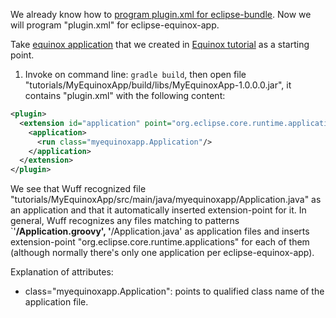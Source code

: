 We already know how to [program plugin.xml for eclipse-bundle](plugin.xml-for-eclipse-bundle). Now we will program "plugin.xml" for eclipse-equinox-app.

Take [equinox application](../tree/master/tutorialExamples/EquinoxApp-1) that we created in [Equinox tutorial](Create-first-Equinox-app) as a starting point.

1. Invoke on command line: `gradle build`, then open file "tutorials/MyEquinoxApp/build/libs/MyEquinoxApp-1.0.0.0.jar", it contains "plugin.xml" with the following content:

  ```xml
  <plugin>
    <extension id="application" point="org.eclipse.core.runtime.applications">
      <application>
        <run class="myequinoxapp.Application"/>
      </application>
    </extension>
  </plugin>
  ```

  We see that Wuff recognized file "tutorials/MyEquinoxApp/src/main/java/myequinoxapp/Application.java" as an application and that it automatically inserted extension-point for it. In general, Wuff recognizes any files matching to patterns `'**/Application.groovy', '**/Application.java' as application files and inserts extension-point "org.eclipse.core.runtime.applications" for each of them (although normally there's only one application per eclipse-equinox-app).

  Explanation of attributes:
  - class="myequinoxapp.Application": points to qualified class name of the application file.


  